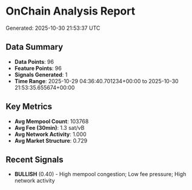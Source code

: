 # OnChain Analysis Report
Generated: 2025-10-30 21:53:37 UTC

## Data Summary
- **Data Points**: 96
- **Feature Points**: 96
- **Signals Generated**: 1
- **Time Range**: 2025-10-29 04:36:40.701234+00:00 to 2025-10-30 21:53:35.655674+00:00

## Key Metrics
- **Avg Mempool Count**: 103768
- **Avg Fee (30min)**: 1.3 sat/vB
- **Avg Network Activity**: 1.000
- **Avg Market Structure**: 0.729

## Recent Signals
- **BULLISH** (0.40) - High mempool congestion; Low fee pressure; High network activity
